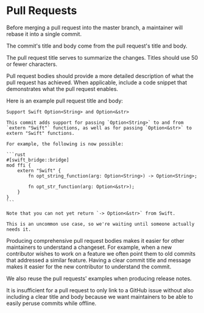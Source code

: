 # Pull Requests

Before merging a pull request into the master branch, a maintainer will rebase
it into a single commit.

The commit's title and body come from the pull request's title and body.

The pull request title serves to summarize the changes. Titles should use 50 or fewer characters.

Pull request bodies should provide a more detailed description of what the pull request has
achieved.
When applicable, include a code snippet that demonstrates what the pull request enables.

Here is an example pull request title and body:
````
Support Swift Option<String> and Option<&str>

This commit adds support for passing `Option<String>` to and from
`extern "Swift"` functions, as well as for passing `Option<&str>` to
extern "Swift" functions.

For example, the following is now possible:

```rust
#[swift_bridge::bridge]
mod ffi {
    extern "Swift" {
        fn opt_string_function(arg: Option<String>) -> Option<String>;

        fn opt_str_function(arg: Option<&str>);
    }
}
```

Note that you can not yet return `-> Option<&str>` from Swift.

This is an uncommon use case, so we're waiting until someone actually
needs it.
````

Producing comprehensive pull request bodies makes it easier for other maintainers to understand
a changeset. For example, when a new contributor wishes to work on a feature we often point
them to old commits that addressed a similar feature.
Having a clear commit title and message makes it easier for the new contributor to understand the commit.

We also reuse the pull requests' examples when producing release notes.

It is insufficient for a pull request to only link to a GitHub issue without also
including a clear title and body because we want maintainers to be able to easily peruse commits while offline.
